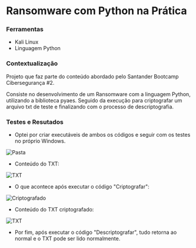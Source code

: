 # Ransomware com Python na Prática

### Ferramentas

- Kali Linux
- Linguagem Python

### Contextualização

Projeto que faz parte do conteúdo abordado pelo Santander Bootcamp Cibersegurança #2.

Consiste no desenvolvimento de um Ransomware com a linguagem Python, utilizando a biblioteca pyaes. Seguido da execução para criptografar um arquivo txt de teste e finalizando com o processo de descriptografia.

### Testes e Resutados

- Optei por criar executáveis de ambos os códigos e seguir com os testes no próprio Windows.

<img src="https://i.imgur.com/ONs0yhD.png" alt="Pasta">

- Conteúdo do TXT:

<img src="https://i.imgur.com/Vu8Sr6P.png" alt="TXT">

- O que acontece após executar o código "Criptografar":

<img src="https://i.imgur.com/tw8STch.png" alt="Criptografado">

- Conteúdo do TXT criptografado:

<img src="https://i.imgur.com/HuSdOz2.png" alt="TXT">

- Por fim, após executar o código "Descriptografar", tudo retorna ao normal e o TXT pode ser lido normalmente.

